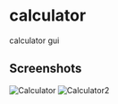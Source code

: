 # calculator
calculator gui

## Screenshots
![Calculator](https://user-images.githubusercontent.com/48047620/103451718-b5cc2a00-4d0a-11eb-82b7-0520e19f71a2.JPG)
![Calculator2](https://user-images.githubusercontent.com/48047620/103451753-2115fc00-4d0b-11eb-92a2-8e99610a4327.JPG)
